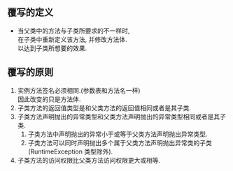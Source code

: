 ## 覆写的定义
- 当父类中的方法与子类所要求的不一样时,  
  在子类中重新定义该方法, 并修改方法体.  
  以达到子类所想要的效果.

## 覆写的原则
1. 实例方法签名必须相同.(参数表和方法名一样)  
   因此改变的只是方法体.
2. 子类方法的返回值类型是和父类方法的返回值相同或者是其子类.
3. 子类方法声明抛出的异常类型和父类方法声明抛出的异常类型相同或者是其子类.
   1. 子类方法中声明抛出的异常小于或等于父类方法声明抛出异常类型.
   2. 子类方法可以同时声明抛出多个属于父类方法声明抛出异常类的子类(RuntimeException 类型除外).
4. 子类方法的访问权限比父类方法访问权限更大或相等.